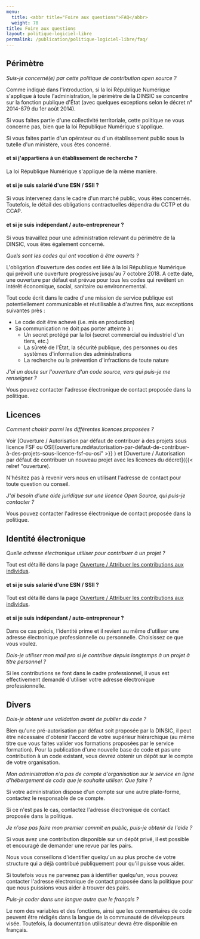 ```yaml
---
menu:
  title: <abbr title="Foire aux questions">FAQ</abbr>
  weight: 70
title: Foire aux questions
layout: politique-logiciel-libre
permalink: /publication/politique-logiciel-libre/faq/
---
```


## Périmètre 


*Suis-je concerné(e) par cette politique de contribution open source ?*

Comme indiqué dans l'introduction, si la loi République Numérique s'applique à toute l'administration, le périmètre de la DINSIC se concentre sur la fonction publique d'État (avec quelques exceptions selon le décret n° 2014-879 du 1er août 2014). 

Si vous faites partie d'une collectivité territoriale, cette politique ne vous concerne pas, bien que la loi République Numérique s'applique. 

Si vous faites partie d'un opérateur ou d'un établissement public sous la tutelle d'un ministère, vous êtes concerné.


#### et si j'appartiens à un établissement de recherche ?

La loi République Numérique s'applique de la même manière.


#### et si je suis salarié d'une ESN / SSII ?

Si vous intervenez dans le cadre d'un marché public, vous êtes concernés. Toutefois, le détail des obligations contractuelles dépendra du CCTP et du CCAP.


#### et si je suis indépendant / auto-entrepreneur ?

Si vous travaillez pour une administration relevant du périmètre de la DINSIC, vous êtes également concerné.



*Quels sont les codes qui ont vocation à être ouverts ?*

L'obligation d'ouverture des codes est liée à la loi République Numérique qui prévoit une ouverture progressive jusqu'au 7 octobre 2018. A
cette date, une ouverture par défaut est prévue pour tous les codes qui revêtent un intérêt économique, social, 
sanitaire ou environnemental. 

Tout code écrit dans le cadre d'une mission de service publique est potentiellement communicable et réutilisable à d'autres fins, aux exceptions suivantes près : 

- Le code doit être achevé (i.e. mis en production)
- Sa communication ne doit pas porter atteinte à : 
    - Un secret protégé par la loi (secret commercial ou industriel d'un tiers, etc.)
    - La sûreté de l'État, la sécurité publique, des personnes  ou des systèmes d'information des administrations
    - La recherche ou la prévention d'infractions de toute nature



*J'ai un doute sur l'ouverture d'un code source, vers qui puis-je me renseigner ?*

Vous pouvez contacter l'adresse électronique de contact proposée dans la politique.




## Licences

*Comment choisir parmi les différentes licences proposées ?*

Voir [Ouverture / Autorisation par défaut de contribuer à des projets sous licence FSF ou OSI](ouverture.md#autorisation-par-défaut-de-contribuer-à-des-projets-sous-licence-fsf-ou-osi" >}} ) et [Ouverture / Autorisation par défaut de contribuer un nouveau projet avec les licences du décret]({{< relref "ouverture).

N'hésitez pas à revenir vers nous en utilisant l'adresse de contact pour toute question ou conseil.



*J'ai besoin d'une aide juridique sur une licence Open Source, qui puis-je contacter ?*

Vous pouvez contacter l'adresse électronique de contact proposée dans la politique.




## Identité électronique

*Quelle adresse électronique utiliser pour contribuer à un projet ?*

Tout est détaillé dans la page [Ouverture / Attribuer les contributions aux individus](ouverture).

#### et si je suis salarié d'une ESN / SSII ?

Tout est détaillé dans la page [Ouverture / Attribuer les contributions aux individus](ouverture).


#### et si je suis indépendant / auto-entrepreneur ?

Dans ce cas précis, l'identité prime et il revient au même d'utiliser une adresse électronique professionnelle ou personnelle. Choisissez ce que vous voulez.




*Dois-je utiliser mon mail pro si je contribue depuis longtemps à un projet à titre personnel ?*

Si les contributions se font dans le cadre professionnel, il vous est effectivement demandé d'utiliser votre adresse électronique professionnelle.





## Divers

*Dois-je obtenir une validation avant de publier du code ?*

Bien qu'une pré-autorisation par défaut soit proposée par la DINSIC, il peut être nécessaire d'obtenir l'accord de votre supérieur hiérarchique (au même titre que vous faites valider vos formations proposées par le service formation). Pour la publication d'une nouvelle base de code et pas une contribution à un code existant, vous devrez obtenir un dépôt sur le compte de votre organisation.




*Mon administration n'a pas de compte d'organisation sur le service en ligne d'hébergement de code que je souhaite utiliser. Que faire ?* 

Si votre administration dispose d'un compte sur une autre plate-forme, contactez le responsable de ce compte. 

Si ce n'est pas le cas, contactez l'adresse électronique de contact proposée dans la politique.




*Je n'ose pas faire mon premier commit en public, puis-je obtenir de l'aide ?*

Si vous avez une contribution disponible sur un dépôt privé, il est possible et encouragé de demander une revue par les pairs. 

Nous vous conseillons d'identifier quelqu'un au plus proche de votre structure qui a déjà contribué publiquement pour qu'il puisse vous aider. 

Si toutefois vous ne parvenez pas à identifier quelqu'un, vous pouvez contacter l'adresse électronique de contact proposée dans la politique
pour que nous puissions vous aider à trouver des pairs.




*Puis-je coder dans une langue autre que le français ?*

Le nom des variables et des fonctions, ainsi que les commentaires de code peuvent être rédigés dans la langue de la communauté de développeurs visée. Toutefois, la documentation utilisateur devra être disponible en français.


